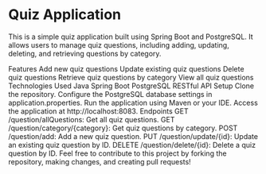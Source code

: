 # Quiz Application
This is a simple quiz application built using Spring Boot and PostgreSQL. It allows users to manage quiz questions, including adding, updating, deleting, and retrieving questions by category.

Features
Add new quiz questions
Update existing quiz questions
Delete quiz questions
Retrieve quiz questions by category
View all quiz questions
Technologies Used
Java
Spring Boot
PostgreSQL
RESTful API
Setup
Clone the repository.
Configure the PostgreSQL database settings in application.properties.
Run the application using Maven or your IDE.
Access the application at http://localhost:8083.
Endpoints
GET /question/allQuestions: Get all quiz questions.
GET /question/category/{category}: Get quiz questions by category.
POST /question/add: Add a new quiz question.
PUT /question/update/{id}: Update an existing quiz question by ID.
DELETE /question/delete/{id}: Delete a quiz question by ID.
Feel free to contribute to this project by forking the repository, making changes, and creating pull requests!

